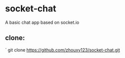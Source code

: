 # socket-chat
A basic chat app based on socket.io 

## clone:
` git clone https://github.com/zhouxy123/socket-chat.git
